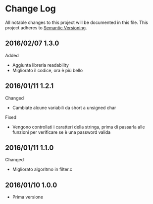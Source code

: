 # Change Log #

All notable changes to this project will be documented in this file.
This project adheres to [Semantic Versioning](http://semver.org/).

## 2016/02/07 1.3.0 ##

Added
 - Aggiunta libreria readability
 - Migliorato il codice, ora è più bello

## 2016/01/11 1.2.1 ##

Changed
 - Cambiate alcune variabili da short a unsigned char

Fixed
 - Vengono controllati i caratteri della stringa, prima di passarla alle funzioni
   per verificare se è una password valida

## 2016/01/11 1.1.0 ##

Changed
 - Migliorato algoritmo in filter.c 

## 2016/01/10 1.0.0 ##

 - Prima versione

